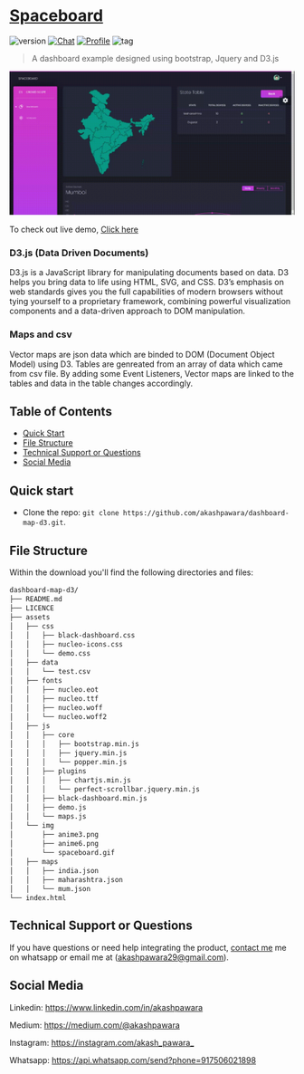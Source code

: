 # [Spaceboard](https://akashpawara.github.io/spaceboard/)

![version](https://img.shields.io/badge/version-1.0-blue.svg) [![Chat](https://img.shields.io/badge/chat-on%20discord-7289da.svg)](https://discordapp.com/users/228556195689005059) [![Profile](https://img.shields.io/badge/Linkedin-akashpawara-blue)](https://www.linkedin.com/in/akashpawara) ![tag](https://img.shields.io/badge/tag-1.0-blue.svg)

>A dashboard example designed using bootstrap, Jquery and D3.js

![Product Gif](assets/img/spaceboard.gif)

To check out live demo, [Click here](https://akashpawara.github.io/spaceboard/)

### D3.js (Data Driven Documents)
D3.js is a JavaScript library for manipulating documents based on data. D3 helps you bring data to life using HTML, SVG, and CSS. D3’s emphasis on web standards gives you the full capabilities of modern browsers without tying yourself to a proprietary framework, combining powerful visualization components and a data-driven approach to DOM manipulation.

### Maps and csv
Vector maps are json data which are binded to DOM (Document Object Model) using D3. Tables are genreated from an array of data which came from csv file. By adding some Event Listeners, Vector maps are linked to the tables and data in the table changes accordingly.

## Table of Contents


* [Quick Start](#quick-start)
* [File Structure](#file-structure)
* [Technical Support or Questions](#technical-support-or-questions)
* [Social Media](#social-media)

## Quick start

- Clone the repo: `git clone https://github.com/akashpawara/dashboard-map-d3.git`.


## File Structure
Within the download you'll find the following directories and files:

```
dashboard-map-d3/
├── README.md
├── LICENCE
├── assets
│   ├── css
│   │   ├── black-dashboard.css
│   │   ├── nucleo-icons.css
│   │   └── demo.css
│   ├── data
│   │   └── test.csv
│   ├── fonts
│   │   ├── nucleo.eot
│   │   ├── nucleo.ttf
│   │   ├── nucleo.woff
│   │   └── nucleo.woff2
│   ├── js
│   │   ├── core
│   │   │   ├── bootstrap.min.js
│   │   │   ├── jquery.min.js
│   │   │   └── popper.min.js
│   │   ├── plugins
│   │   │   ├── chartjs.min.js
│   │   │   └── perfect-scrollbar.jquery.min.js
│   │   ├── black-dashboard.min.js
│   │   ├── demo.js
│   │   └── maps.js
│   └── img
│       ├── anime3.png
│       ├── anime6.png
│       └── spaceboard.gif
│   ├── maps
│   │   ├── india.json
│   │   ├── maharashtra.json
│   │   └── mum.json
└── index.html
```

## Technical Support or Questions

If you have questions or need help integrating the product, [contact me](https://api.whatsapp.com/send?phone=917506021898) me on whatsapp or email me at (akashpawara29@gmail.com).

## Social Media

Linkedin: <https://www.linkedin.com/in/akashpawara>

Medium: <https://medium.com/@akashpawara>

Instagram: <https://instagram.com/akash_pawara_>

Whatsapp: <https://api.whatsapp.com/send?phone=917506021898>